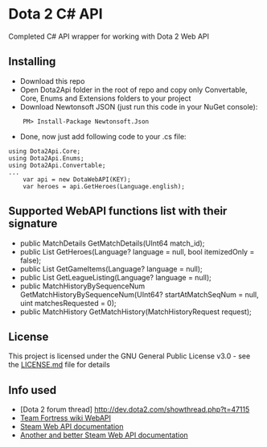 # Dota 2 C# API

Completed C# API wrapper for working with Dota 2 Web API

## Installing

* Download this repo
* Open Dota2Api folder in the root of repo and copy only Convertable, Core, Enums and Extensions folders to your project
* Download Newtonsoft JSON (just run this code in your NuGet console):
```
	PM> Install-Package Newtonsoft.Json
```
* Done, now just add following code to your .cs file:
```
using Dota2Api.Core;
using Dota2Api.Enums;
using Dota2Api.Convertable;
...
    var api = new DotaWebAPI(KEY);
	var heroes = api.GetHeroes(Language.english);
```

## Supported WebAPI functions list with their signature

* public MatchDetails GetMatchDetails(UInt64 match_id);
* public List<Hero> GetHeroes(Language? language = null, bool itemizedOnly = false);
* public List<GameItem> GetGameItems(Language? language = null);
* public List<League> GetLeagueListing(Language? language = null);
* public MatchHistoryBySequenceNum GetMatchHistoryBySequenceNum(UInt64? startAtMatchSeqNum = null, uint matchesRequested = 0);
* public MatchHistory GetMatchHistory(MatchHistoryRequest request);

## License

This project is licensed under the GNU General Public License v3.0 - see the [LICENSE.md](LICENSE.md) file for details

## Info used

* [Dota 2 forum thread] http://dev.dota2.com/showthread.php?t=47115
* [Team Fortress wiki WebAPI](https://wiki.teamfortress.com/wiki/WebAPI)
* [Steam Web API documentation](https://developer.valvesoftware.com/wiki/Steam_Web_API)
* [Another and better Steam Web API documentation](http://steamwebapi.azurewebsites.net/)
